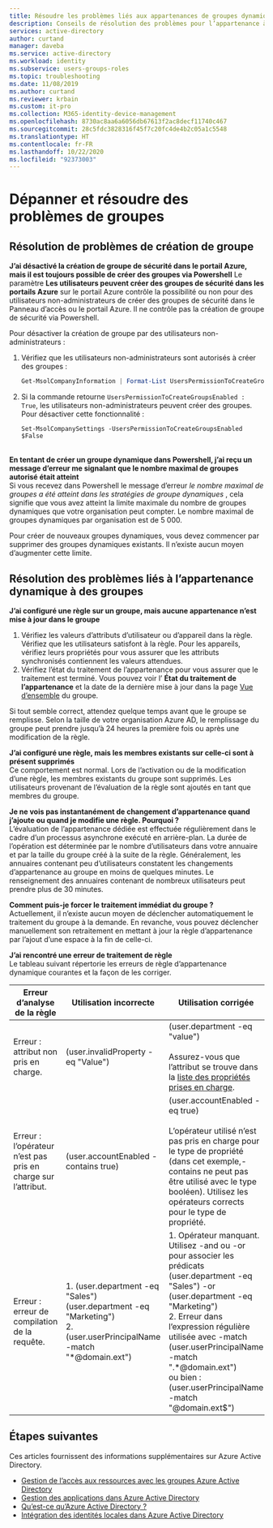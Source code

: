 ```yaml
---
title: Résoudre les problèmes liés aux appartenances de groupes dynamiques - Azure AD | Microsoft Docs
description: Conseils de résolution des problèmes pour l’appartenance à un groupe dynamique dans Azure Active Directory
services: active-directory
author: curtand
manager: daveba
ms.service: active-directory
ms.workload: identity
ms.subservice: users-groups-roles
ms.topic: troubleshooting
ms.date: 11/08/2019
ms.author: curtand
ms.reviewer: krbain
ms.custom: it-pro
ms.collection: M365-identity-device-management
ms.openlocfilehash: 8730ac8aa6a6056db67613f2ac8decf11740c467
ms.sourcegitcommit: 28c5fdc3828316f45f7c20fc4de4b2c05a1c5548
ms.translationtype: HT
ms.contentlocale: fr-FR
ms.lasthandoff: 10/22/2020
ms.locfileid: "92373003"
---
```

# <a name="troubleshoot-and-resolve-groups-issues"></a>Dépanner et résoudre des problèmes de groupes

## <a name="troubleshooting-group-creation-issues"></a>Résolution de problèmes de création de groupe

**J’ai désactivé la création de groupe de sécurité dans le portail Azure, mais il est toujours possible de créer des groupes via Powershell** Le paramètre **Les utilisateurs peuvent créer des groupes de sécurité dans les portails Azure** sur le portail Azure contrôle la possibilité ou non pour des utilisateurs non-administrateurs de créer des groupes de sécurité dans le Panneau d’accès ou le portail Azure. Il ne contrôle pas la création de groupe de sécurité via Powershell.

Pour désactiver la création de groupe par des utilisateurs non-administrateurs :
1. Vérifiez que les utilisateurs non-administrateurs sont autorisés à créer des groupes :
   

   ```powershell
   Get-MsolCompanyInformation | Format-List UsersPermissionToCreateGroupsEnabled
   ```

  
2. Si la commande retourne `UsersPermissionToCreateGroupsEnabled : True`, les utilisateurs non-administrateurs peuvent créer des groupes. Pour désactiver cette fonctionnalité :
  

   ``` 
   Set-MsolCompanySettings -UsersPermissionToCreateGroupsEnabled $False
   ```

<br/>**En tentant de créer un groupe dynamique dans Powershell, j’ai reçu un message d’erreur me signalant que le nombre maximal de groupes autorisé était atteint**<br/>
Si vous recevez dans Powershell le message d’erreur _le nombre maximal de groupes a été atteint dans les stratégies de groupe dynamiques_ , cela signifie que vous avez atteint la limite maximale du nombre de groupes dynamiques que votre organisation peut compter. Le nombre maximal de groupes dynamiques par organisation est de 5 000.

Pour créer de nouveaux groupes dynamiques, vous devez commencer par supprimer des groupes dynamiques existants. Il n’existe aucun moyen d’augmenter cette limite.

## <a name="troubleshooting-dynamic-memberships-for-groups"></a>Résolution des problèmes liés à l’appartenance dynamique à des groupes

**J’ai configuré une règle sur un groupe, mais aucune appartenance n’est mise à jour dans le groupe**<br/>
1. Vérifiez les valeurs d’attributs d’utilisateur ou d’appareil dans la règle. Vérifiez que les utilisateurs satisfont à la règle. Pour les appareils, vérifiez leurs propriétés pour vous assurer que les attributs synchronisés contiennent les valeurs attendues.<br/>
2. Vérifiez l’état du traitement de l’appartenance pour vous assurer que le traitement est terminé. Vous pouvez voir l’ **État du traitement de l’appartenance** et la date de la dernière mise à jour dans la page [Vue d’ensemble](groups-create-rule.md#check-processing-status-for-a-rule) du groupe.

Si tout semble correct, attendez quelque temps avant que le groupe se remplisse. Selon la taille de votre organisation Azure AD, le remplissage du groupe peut prendre jusqu’à 24 heures la première fois ou après une modification de la règle.

**J’ai configuré une règle, mais les membres existants sur celle-ci sont à présent supprimés**<br/>Ce comportement est normal. Lors de l’activation ou de la modification d’une règle, les membres existants du groupe sont supprimés. Les utilisateurs provenant de l’évaluation de la règle sont ajoutés en tant que membres du groupe.

**Je ne vois pas instantanément de changement d’appartenance quand j’ajoute ou quand je modifie une règle. Pourquoi ?**<br/>L’évaluation de l’appartenance dédiée est effectuée régulièrement dans le cadre d’un processus asynchrone exécuté en arrière-plan. La durée de l’opération est déterminée par le nombre d’utilisateurs dans votre annuaire et par la taille du groupe créé à la suite de la règle. Généralement, les annuaires contenant peu d’utilisateurs constatent les changements d’appartenance au groupe en moins de quelques minutes. Le renseignement des annuaires contenant de nombreux utilisateurs peut prendre plus de 30 minutes.

**Comment puis-je forcer le traitement immédiat du groupe ?**<br/>
Actuellement, il n’existe aucun moyen de déclencher automatiquement le traitement du groupe à la demande. En revanche, vous pouvez déclencher manuellement son retraitement en mettant à jour la règle d’appartenance par l’ajout d’une espace à la fin de celle-ci.  

**J’ai rencontré une erreur de traitement de règle**<br/>Le tableau suivant répertorie les erreurs de règle d’appartenance dynamique courantes et la façon de les corriger.

| Erreur d’analyse de la règle | Utilisation incorrecte | Utilisation corrigée |
| --- | --- | --- |
| Erreur : attribut non pris en charge. |(user.invalidProperty -eq "Value") |(user.department -eq "value")<br/><br/>Assurez-vous que l’attribut se trouve dans la [liste des propriétés prises en charge](groups-dynamic-membership.md#supported-properties). |
| Erreur : l’opérateur n’est pas pris en charge sur l’attribut. |(user.accountEnabled -contains true) |(user.accountEnabled - eq true)<br/><br/>L’opérateur utilisé n’est pas pris en charge pour le type de propriété (dans cet exemple,-contains ne peut pas être utilisé avec le type booléen). Utilisez les opérateurs corrects pour le type de propriété. |
| Erreur : erreur de compilation de la requête. | 1. (user.department -eq "Sales") (user.department -eq "Marketing")<br>2. (user.userPrincipalName -match "*@domain.ext") | 1. Opérateur manquant. Utilisez -and ou -or pour associer les prédicats<br>(user.department -eq "Sales") -or (user.department -eq "Marketing")<br>2. Erreur dans l’expression régulière utilisée avec -match<br>(user.userPrincipalName -match ".*@domain.ext")<br>ou bien : (user.userPrincipalName -match "@domain.ext$") |

## <a name="next-steps"></a>Étapes suivantes

Ces articles fournissent des informations supplémentaires sur Azure Active Directory.

* [Gestion de l’accès aux ressources avec les groupes Azure Active Directory](../fundamentals/active-directory-manage-groups.md)
* [Gestion des applications dans Azure Active Directory](../manage-apps/what-is-application-management.md)
* [Qu’est-ce qu’Azure Active Directory ?](../fundamentals/active-directory-whatis.md)
* [Intégration des identités locales dans Azure Active Directory](../hybrid/whatis-hybrid-identity.md)